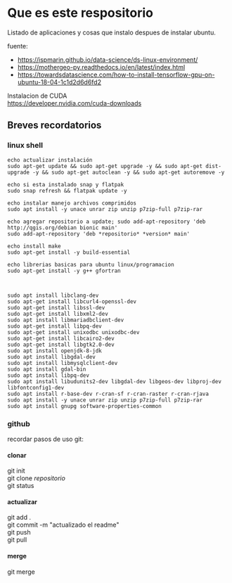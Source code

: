 # Que es este respositorio
Listado de aplicaciones y cosas que instalo despues de instalar ubuntu.

fuente:  
- https://ispmarin.github.io/data-science/ds-linux-environment/
- https://mothergeo-py.readthedocs.io/en/latest/index.html
- https://towardsdatascience.com/how-to-install-tensorflow-gpu-on-ubuntu-18-04-1c1d2d6d6fd2
    
Instalacion de CUDA  
https://developer.nvidia.com/cuda-downloads  


## Breves recordatorios  
### linux shell  
```{shell}
echo actualizar instalación
sudo apt-get update && sudo apt-get upgrade -y && sudo apt-get dist-upgrade -y && sudo apt-get autoclean -y && sudo apt-get autoremove -y

echo si esta instalado snap y flatpak
sudo snap refresh && flatpak update -y

echo instalar manejo archivos comprimidos
sudo apt install -y unace unrar zip unzip p7zip-full p7zip-rar

echo agregar repositorio a update; sudo add-apt-repository 'deb http://qgis.org/debian bionic main'
sudo add-apt-repository 'deb *repositorio* *version* main'

echo install make
sudo apt-get install -y build-essential

echo librerias basicas para ubuntu linux/programacion
sudo apt-get install -y g++ gfortran



sudo apt install libclang-dev
sudo apt-get install libcurl4-openssl-dev
sudo apt-get install libssl-dev
sudo apt-get install libxml2-dev
sudo apt install libmariadbclient-dev
sudo apt-get install libpq-dev
sudo apt-get install unixodbc unixodbc-dev
sudo apt-get install libcairo2-dev
sudo apt-get install libgtk2.0-dev
sudo apt install openjdk-8-jdk
sudo apt install libgdal-dev
sudo apt install libmysqlclient-dev
sudo apt install gdal-bin
sudo apt install libpq-dev
sudo apt install libudunits2-dev libgdal-dev libgeos-dev libproj-dev libfontconfig1-dev
sudo apt install r-base-dev r-cran-sf r-cran-raster r-cran-rjava
sudo apt install -y unace unrar zip unzip p7zip-full p7zip-rar
sudo apt install gnupg software-properties-common

```

### github  
recordar pasos de uso git:  
#### clonar  
git init  
git clone *repositorio*  
git status  
#### actualizar  
git add .  
git commit -m "actualizado el readme"  
git push  
git pull  
#### merge  
git merge  
